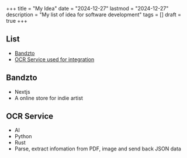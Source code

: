 +++
title = "My Idea"
date = "2024-12-27"
lastmod = "2024-12-27"
description = "My list of idea for software development"
tags = []
draft = true
+++

## List
- [Bandzto](#bandzto) 
- [OCR Service used for integration](#ocr-service)

## Bandzto
- Nextjs
- A online store for indie artist

## OCR Service
- AI 
- Python
- Rust
- Parse, extract infomation from PDF, image and send back JSON data


